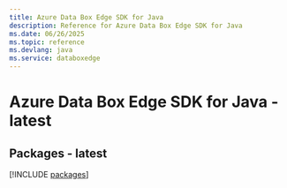 ```yaml
---
title: Azure Data Box Edge SDK for Java
description: Reference for Azure Data Box Edge SDK for Java
ms.date: 06/26/2025
ms.topic: reference
ms.devlang: java
ms.service: databoxedge
---
```

# Azure Data Box Edge SDK for Java - latest
## Packages - latest
[!INCLUDE [packages](data-box-edge-index.md)]